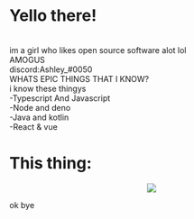 <!-- so basicly amogus -->
<h1>Yello there!</h1><br>
im a girl who likes open source software alot lol<br>
AMOGUS<br>
discord:Ashley_#0050 <br>
WHATS EPIC THINGS THAT I KNOW?<br>
i know these thingys<br>
-Typescript And Javascript<br>
-Node and deno<br>
-Java and kotlin<br>
-React & vue<br>
<h1>This thing:</h1>
<p align="center">
  <img src="https://github-readme-stats.vercel.app/api?username=ashpotter&show_icons=true&count_private=true&theme=tokyonight"/><br>
</p>
ok bye



